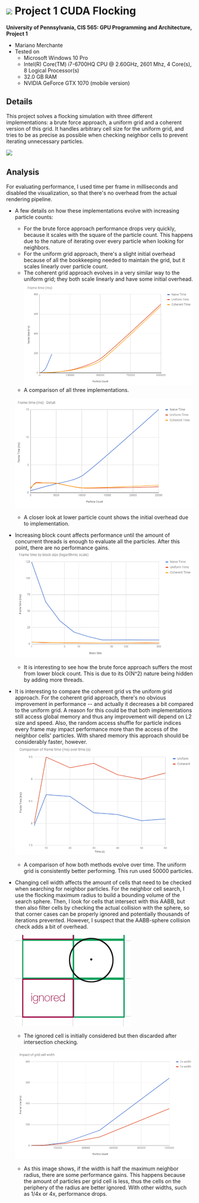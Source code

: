 ![](images/header.gif)
Project 1 CUDA Flocking
====================

**University of Pennsylvania, CIS 565: GPU Programming and Architecture, Project 1**

* Mariano Merchante
* Tested on
  * Microsoft Windows 10 Pro
  * Intel(R) Core(TM) i7-6700HQ CPU @ 2.60GHz, 2601 Mhz, 4 Core(s), 8 Logical Processor(s)
  * 32.0 GB RAM
  * NVIDIA GeForce GTX 1070 (mobile version)

## Details

This project solves a flocking simulation with three different implementations: a brute force approach, a uniform grid and a coherent version of this grid. It handles arbitrary cell size for the uniform grid, and tries to be as precise as possible when checking neighbor cells to prevent iterating unnecessary particles.

![](images/50k.gif)

## Analysis

For evaluating performance, I used time per frame in milliseconds and disabled the visualization, so that there's no overhead from the actual rendering pipeline.

* A few details on how these implementations evolve with increasing particle counts:
  * For the brute force approach performance drops very quickly, because it scales with the square of the particle count. This happens due to the nature of iterating over every particle when looking for neighbors.
  * For the uniform grid approach, there's a slight initial overhead because of all the bookkeeping needed to maintain the grid, but it scales linearly over particle count.
  * The coherent grid approach evolves in a very similar way to the uniform grid; they both scale linearly and have some initial overhead.
  ![](images/analysis_count.png)
  * A comparison of all three implementations.
  
  ![](images/analysis_count_detail.png)
  * A closer look at lower particle count shows the initial overhead due to implementation.

* Increasing block count affects performance until the amount of concurrent threads is enough to evaluate all the particles. After this point, there are no performance gains.
  ![](images/analysis_blocks.png)
  * It is interesting to see how the brute force approach suffers the most from lower block count. This is due to its O(N^2) nature being hidden by adding more threads.

* It is interesting to compare the coherent grid vs the uniform grid approach. For the coherent grid approach, there's no obvious improvement in performance -- and actually it decreases a bit compared to the uniform grid. A reason for this could be that both implementations still access global memory and thus any improvement will depend on L2 size and speed. Also, the random access shuffle for particle indices every frame may impact performance more than the access of the neighbor cells' particles. With shared memory this approach should be considerably faster, however.
  ![](images/analysis_grid_evolution_time.png)
  * A comparison of how both methods evolve over time. The uniform grid is consistently better performing. This run used 50000 particles.

* Changing cell width affects the amount of cells that need to be checked when searching for neighbor particles. For the neighbor cell search, I use the flocking maximum radius to build a bounding volume of the search sphere. Then, I look for cells that intersect with this AABB, but then also filter cells by checking the actual collision with the sphere, so that corner cases can be properly ignored and potentially thousands of iterations prevented. However, I suspect that the AABB-sphere collision check adds a bit of overhead.

  ![](images/analysis_aabb.png)
  * The ignored cell is initially considered but then discarded after intersection checking.

  ![](images/analysis_grid_width.png)
  * As this image shows, if the width is half the maximum neighbor radius, there are some performance gains. This happens because the amount of particles per grid cell is less, thus the cells on the periphery of the radius are better ignored. With other widths, such as 1/4x or 4x, performance drops.
